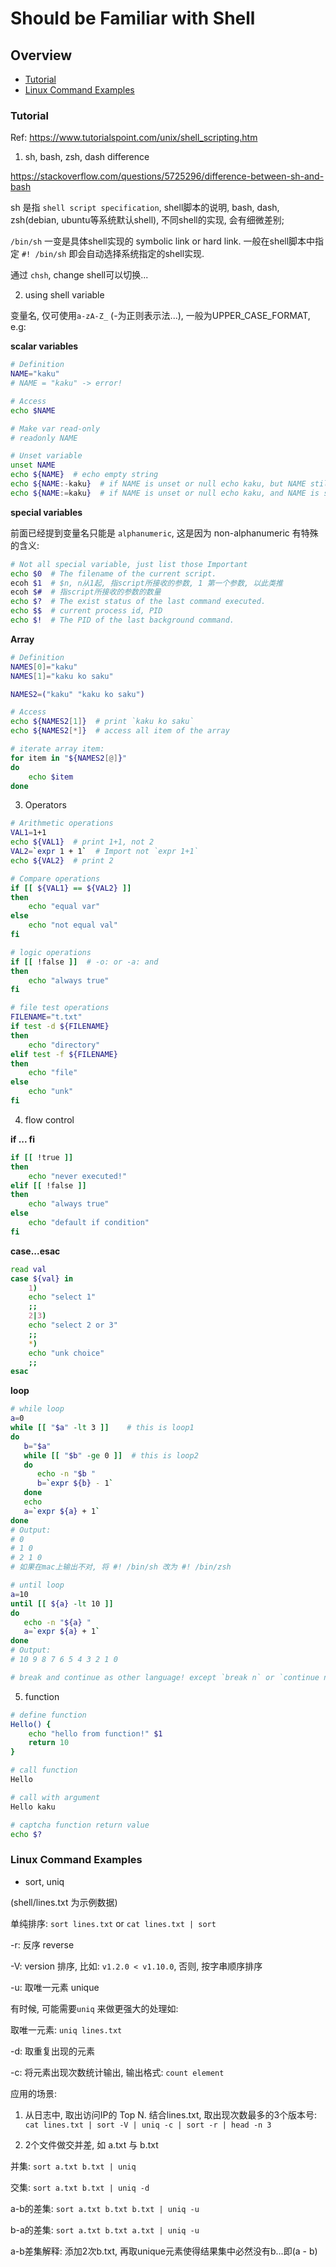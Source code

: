 # Should be Familiar with Shell

## Overview

- [Tutorial](#tutorial)
- [Linux Command Examples](#linux-command-examples)

### Tutorial

Ref: https://www.tutorialspoint.com/unix/shell_scripting.htm

1. sh, bash, zsh, dash difference

https://stackoverflow.com/questions/5725296/difference-between-sh-and-bash

sh 是指 `shell script specification`, shell脚本的说明, bash, dash, zsh(debian, ubuntu等系统默认shell), 不同shell的实现, 会有细微差别;

`/bin/sh` 一变是具体shell实现的 symbolic link or hard link. 一般在shell脚本中指定 `#! /bin/sh` 即会自动选择系统指定的shell实现.

通过 `chsh`, change shell可以切换...

2. using shell variable

变量名, 仅可使用`a-zA-Z_` (-为正则表示法...), 一般为UPPER_CASE_FORMAT, e.g:

**scalar variables**

```bash
# Definition
NAME="kaku"
# NAME = "kaku" -> error!

# Access
echo $NAME

# Make var read-only
# readonly NAME

# Unset variable
unset NAME
echo ${NAME}  # echo empty string
echo ${NAME:-kaku}  # if NAME is unset or null echo kaku, but NAME still unset
echo ${NAME:=kaku}  # if NAME is unset or null echo kaku, and NAME is set to kaku
```

**special variables**

前面已经提到变量名只能是 `alphanumeric`, 这是因为 non-alphanumeric 有特殊的含义:

```bash
# Not all special variable, just list those Important
echo $0  # The filename of the current script.
ecoh $1  # $n, n从1起, 指script所接收的参数, 1 第一个参数, 以此类推
ecoh $#  # 指script所接收的参数的数量
echo $?  # The exist status of the last command executed.
echo $$  # current process id, PID
echo $!  # The PID of the last background command.
```

**Array**

```bash
# Definition
NAMES[0]="kaku"
NAMES[1]="kaku ko saku"

NAMES2=("kaku" "kaku ko saku")

# Access
echo ${NAMES2[1]}  # print `kaku ko saku`
echo ${NAMES2[*]}  # access all item of the array

# iterate array item:
for item in "${NAMES2[@]}"
do
    echo $item
done
```

3. Operators

```bash
# Arithmetic operations
VAL1=1+1
echo ${VAL1}  # print 1+1, not 2
VAL2=`expr 1 + 1`  # Import not `expr 1+1`
echo ${VAL2}  # print 2

# Compare operations
if [[ ${VAL1} == ${VAL2} ]]
then
    echo "equal var"
else
    echo "not equal val"
fi

# logic operations
if [[ !false ]]  # -o: or -a: and
then
    echo "always true"
fi

# file test operations
FILENAME="t.txt"
if test -d ${FILENAME}
then
    echo "directory"
elif test -f ${FILENAME}
then
    echo "file"
else
    echo "unk"
fi
```

4. flow control

**if ... fi**

```bash
if [[ !true ]]
then
    echo "never executed!"
elif [[ !false ]]
then
    echo "always true"
else
    echo "default if condition"
fi
```

**case...esac**

```bash
read val
case ${val} in
    1)
    echo "select 1"
    ;;
    2|3)
    echo "select 2 or 3"
    ;;
    *)
    echo "unk choice"
    ;;
esac
```

**loop**

```bash
# while loop
a=0
while [[ "$a" -lt 3 ]]    # this is loop1
do
   b="$a"
   while [[ "$b" -ge 0 ]]  # this is loop2
   do
      echo -n "$b "
      b=`expr ${b} - 1`
   done
   echo
   a=`expr ${a} + 1`
done
# Output:
# 0
# 1 0
# 2 1 0
# 如果在mac上输出不对, 将 #! /bin/sh 改为 #! /bin/zsh

# until loop
a=10
until [[ ${a} -lt 10 ]]
do
   echo -n "${a} "
   a=`expr ${a} + 1`
done
# Output:
# 10 9 8 7 6 5 4 3 2 1 0

# break and continue as other language! except `break n` or `continue n`: n specific times of break/continue
```

5. function

```bash
# define function
Hello() {
    echo "hello from function!" $1
    return 10
}

# call function
Hello

# call with argument
Hello kaku

# captcha function return value
echo $?
```

### Linux Command Examples

- sort, uniq

(shell/lines.txt 为示例数据)

单纯排序: `sort lines.txt` or `cat lines.txt | sort`

-r: 反序 reverse

-V: version 排序, 比如: `v1.2.0 < v1.10.0`, 否则, 按字串顺序排序

-u: 取唯一元素 unique

有时候, 可能需要`uniq` 来做更强大的处理如:

取唯一元素: `uniq lines.txt`

-d: 取重复出现的元素

-c: 将元素出现次数统计输出, 输出格式: `count element`

应用的场景:

1. 从日志中, 取出访问IP的 Top N. 结合lines.txt, 取出现次数最多的3个版本号: `cat lines.txt | sort -V | uniq -c | sort -r | head -n 3`

2. 2个文件做交并差, 如 a.txt 与 b.txt 

并集: `sort a.txt b.txt | uniq`

交集: `sort a.txt b.txt | uniq -d`

a-b的差集: `sort a.txt b.txt b.txt | uniq -u`

b-a的差集: `sort a.txt b.txt a.txt | uniq -u`

a-b差集解释: 添加2次b.txt, 再取unique元素使得结果集中必然没有b...即(a - b)
